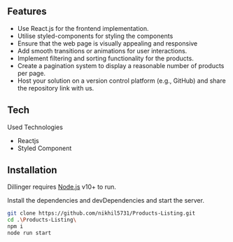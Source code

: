 ## Features
- Use React.js for the frontend implementation.
- Utilise styled-components for styling the components
- Ensure that the web page is visually appealing and responsive
- Add smooth transitions or animations for user interactions.
- Implement filtering and sorting functionality for the products.
- Create a pagination system to display a reasonable number of products per page.
- Host your solution on a version control platform (e.g., GitHub) and share the repository link with us.

## Tech

Used Technologies
- Reactjs
- Styled Component

## Installation

Dillinger requires [Node.js](https://nodejs.org/) v10+ to run.

Install the dependencies and devDependencies and start the server.

```sh
git clone https://github.com/nikhil5731/Products-Listing.git
cd .\Products-Listing\
npm i
node run start
```